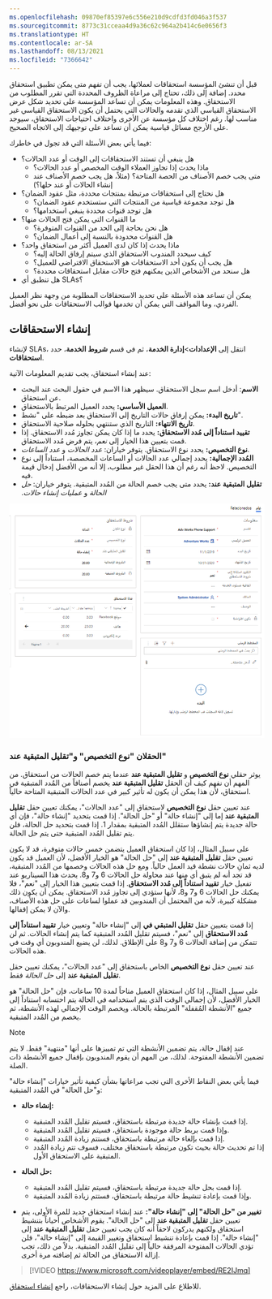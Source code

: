 ```yaml
---
ms.openlocfilehash: 09870ef85397e6c556e210d9cdfd3fd046a3f537
ms.sourcegitcommit: 8773c31cceaa4d9a36c62c964a2b414c6e0656f3
ms.translationtype: HT
ms.contentlocale: ar-SA
ms.lasthandoff: 08/13/2021
ms.locfileid: "7366642"
---
```

قبل أن تنشئ المؤسسة استحقاقات لعملائها، يجب أن تفهم متى يمكن تطبيق استحقاق محدد. إضافة إلى ذلك، تحتاج إلى مراعاة الظروف المحددة التي تقرر المطلوب من الاستحقاق. وهذه المعلومات يمكن أن تساعد المؤسسة على تحديد شكل عرض الاستحقاق القياسي الذي تقدمه والحالات التي يحتمل أن يكون الاستحقاق القياسي غير مناسب لها. رغم اختلاف كل مؤسسة عن الأخرى واختلاف احتياجات الاستحقاق، سيوجد على الأرجح مسائل قياسية يمكن أن تساعد على توجيهك إلى الاتجاه الصحيح.

فيما يأتي بعض الأسئلة التي قد تجول في خاطرك:

- هل ينبغي أن تستند الاستحقاقات إلى الوقت أو عدد الحالات؟
    - ماذا يحدث إذا تجاوز العملاء الوقت المخصص أو عدد الحالات؟
    - متى يجب خصم الأصناف من الحصة المتاحة؟ (مثلاً، هل يجب خصم الأصناف عند إنشاء الحالات أو عند حلها؟)
- هل نحتاج إلى استحقاقات مرتبطة بمنتجات محددة، مثل عقود الضمان؟
    - هل توجد مجموعة قياسية من المنتجات التي ستستخدم عقود الضمان؟
    - هل توجد قنوات محددة ينبغي استخدامها؟
- ما القنوات التي يمكن فتح الحالات منها؟
    - هل نحن بحاجة إلى الحد من القنوات المتوفرة؟
    - هل القنوات محدودة بالنسبة إلى أعمال الضمان؟
- ماذا يحدث إذا كان لدى العميل أكثر من استحقاق واحد؟
    - كيف سيحدد المندوب الاستحقاق الذي سيتم إرفاق الحالة إليه؟
    - هل يجب أن يكون أحد الاستحقاقات هو الاستحقاق الافتراضي للعميل؟
    - هل سنحد من الأشخاص الذين يمكنهم فتح حالات مقابل استحقاقات محددة؟
- هل تنطبق أي SLAs؟

يمكن أن تساعد هذه الأسئلة على تحديد الاستحقاقات المطلوبة من وجهة نظر العميل الفردي، وما المواقف التي يمكن أن تخدمها قوالب الاستحقاقات على نحو أفضل.

## <a name="creating-entitlements"></a>إنشاء الاستحقاقات

لإنشاء SLAs، انتقل إلى **الإعدادات**\>**إدارة الخدمة**، ثم في قسم **شروط الخدمة**، حدد **استحقاقات**.

عند إنشاء استحقاق، يجب تقديم المعلومات الآتية:

- **الاسم**: أدخل اسم سجل الاستحقاق. سيظهر هذا الاسم في حقول البحث عند البحث عن استحقاق.
- **العميل الأساسي:** يحدد العميل المرتبط بالاستحقاق.
- **تاريخ البدء:** يمكن إرفاق حالات التاريخ إلى الاستحقاق بعد ضبطه على "نشط".
- **تاريخ الانتهاء:** التاريخ الذي ستنتهي بحلوله صلاحية الاستحقاق.
- **تقييد استناداً إلى مُدد الاستحقاق:** يحدد ما إذا كان يمكن تجاوز مُدد الاستحقاق. إذا قمت بتعيين هذا الخيار إلى *نعم*، يتم فرض مُدد الاستحقاق.
- **نوع التخصيص:** يحدد نوع الاستحقاق. يتوفر خياران: *عدد الحالات* و *عدد الساعات*.
- **المُدد الإجمالية:** يحدد إجمالي عدد الحالات أو الساعات المخصصة، استناداً إلى نوع التخصيص. لاحظ أنه رغم أن هذا الحقل غير مطلوب، إلا أنه من الأفضل إدخال قيمة فيه.
- **‏‫تقليل المتبقية عند:** يحدد متى يجب خصم الحالة من المُدد المتبقية. يتوفر خياران: *حل الحالة* و *عمليات إنشاء حالات*.

![لقطة شاشة لعلامة التبويب "عام" لإنشاء استحقاق.](../media/EN-Unit2-1.png)

### <a name="allocation-type-and-decrease-remaining-on-fields"></a>الحقلان "نوع التخصيص" و"تقليل المتبقية عند"

يوثر حقلي **نوع التخصيص** و **تقليل المتبقية عند** عندما يتم خصم الحالات من استحقاق. من المهم أن نفهم كيف أن الحقل **تقليل المتبقية عند** يخصم أصنافاً من المُدد المتبقية في استحقاق، لأن هذا يمكن أن يكون له تأثير كبير في عدد الحالات المتبقية المتاحة حالياً.

عند تعيين حقل **نوع التخصيص** لاستحقاق إلى "عدد الحالات"، يمكنك تعيين حقل **تقليل المتبقية عند** إما إلى "إنشاء حالة" أو "حل الحالة". إذا قمت بتحديد "إنشاء حالة"، فإن أي حالة جديدة يتم إنشاؤها ستقلل المُدد المتبقية بمقدار 1. إذا قمت بتحديد حل الحالة، فلن يتم تقليل المُدد المتبقية حتى يتم حل الحالة.

على سبيل المثال، إذا كان استحقاق العميل يتضمن خمس حالات متوفرة، قد لا يكون تعيين حقل **تقليل المتبقية عند** إلى "حل الحالة" هو الخيار الأفضل، لأن العميل قد يكون لديه ثمانِ حالات نشطة قيد العمل حالياً. ومع حل هذه الحالات وخصمها من المُدد المتبقية، قد تجد أنه لم يتبق أي منها عند محاولة حل الحالات 6 و7 و8. يحدث هذا السيناريو عند تفعيل خيار **تقييد استناداً إلى مُدد الاستحقاق**. إذا قمت بتعيين هذا الخيار إلى "نعم"، فلا يمكنك حل الحالات 6 و7 و8، لأنها ستؤدي إلى تجاوز مُدد الاستحقاق. يمكن أن يكون ذلك مشكلة كبيرة، لأنه من المحتمل أن المندوبين قد عملوا لساعات على حل هذه الأصناف، والآن لا يمكن إقفالها.

إذا قمت بتعيين حقل **تقليل المتبقي في** إلى "إنشاء حالة" وتعيين خيار **تقييد استناداً إلى مُدد الاستحقاق** إلى "نعم"، فسيتم تقليل المُدد المتبقية كما يتم إنشاء الحالات. ثم لن تتمكن من إضافة الحالات 6 و7 و8 على الإطلاق. لذلك، لن يضيع المندوبون أي وقت في هذه الحالات.

عند تعيين حقل **نوع التخصيص** الخاص باستحقاق إلى "عدد الحالات"، يمكنك تعيين حقل **تقليل المتبقية عند** إلى *حل الحالة* فقط.

على سبيل المثال، إذا كان استحقاق العميل متاحاً لمدة 10 ساعات، فإن "حل الحالة" هو الخيار الأفضل، لأن إجمالي الوقت الذي يتم استخدامه في الحالة يتم احتسابه استناداً إلى جميع "الأنشطة المُقفلة" المرتبطة بالحالة. ويخصم الوقت الإجمالي لهذه الأنشطة، ثم يخصم من المُدد المتبقية.

> [!NOTE]
> عند إقفال حالة، يتم تضمين الأنشطة التي تم تمييزها على أنها "منتهية" فقط. لا يتم تضمين الأنشطة المفتوحة. لذلك، من المهم أن يقوم المندوبون بإقفال جميع الأنشطة ذات الصلة.

فيما يأتي بعض النقاط الأخرى التي تجب مراعاتها بشأن كيفية تأثير خيارات "إنشاء حالة" و"حل الحالة" في المُدد المتبقية:

- **إنشاء حالة:**
    - إذا قمت بإنشاء حالة جديدة مرتبطة باستحقاق، فسيتم تقليل المُدد المتبقية.
    - وإذا قمت بربط حالة موجودة باستحقاق، فسيتم تقليل المُدد المتبقية.
    - إذا قمت بإلغاء حالة مرتبطة باستحقاق، فستتم زيادة المُدد المتبقية.
    - إذا تم تحديث حالة بحيث تكون مرتبطة باستحقاق مختلف، فسوف تتم زيادة المُدد المتبقية على الاستحقاق الأول.

- **حل الحالة:**
    - إذا قمت بحل حالة جديدة مرتبطة باستحقاق، فسيتم تقليل المُدد المتبقية.
    - وإذا قمت بإعادة تنشيط حالة مرتبطة باستحقاق، فستتم زيادة المُدد المتبقية.

- **تغيير من "حل الحالة" إلى "إنشاء حالة":** عند إنشاء استحقاق جديد للمرة الأولى، يتم تعيين حقل **تقليل المتبقية عند** إلى "حل الحالة". يقوم الأشخاص أحياناً بتنشيط استحقاق ولكنهم يدركون لاحقاً أنه كان يجب تعيين حقل **تقليل المتبقية عند** إلى "إنشاء حالة". إذا قمت بإعادة تنشيط استحقاق وتغيير القيمة إلى "إنشاء حالة"، فلن تؤدي الحالات المفتوحة المرفقة حالياً إلى تقليل المُدد المتبقية. بدلاً من ذلك، تجب إزالة الاستحقاق من الحالة ثم إضافته مرة أخرى.

> [!VIDEO https://www.microsoft.com/videoplayer/embed/RE2IJmq]

للاطلاع على المزيد حول إنشاء الاستحقاقات، راجع [إنشاء استحقاق](/dynamics365/customer-engagement/customer-service/create-entitlement-define-support-terms-customer#create-an-entitlement).
